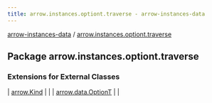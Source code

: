 ```yaml
---
title: arrow.instances.optiont.traverse - arrow-instances-data
---
```


[arrow-instances-data](../index.html) / [arrow.instances.optiont.traverse](./index.html)

## Package arrow.instances.optiont.traverse

### Extensions for External Classes

| [arrow.Kind](arrow.-kind/index.html) |  |
| [arrow.data.OptionT](arrow.data.-option-t/index.html) |  |

